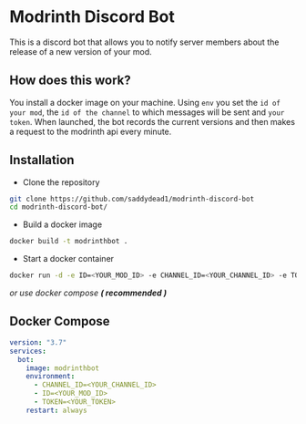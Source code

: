 # Modrinth Discord Bot

This is a discord bot that allows you to notify server members about the release of a new version of your mod.

## How does this work?
You install a docker image on your machine. Using `env` you set the `id of your mod`, the `id of the channel` to which messages will be sent and `your token`. When launched, the bot records the current versions and then makes a request to the modrinth api every minute.

## Installation

* Clone the repository
```bash
git clone https://github.com/saddydead1/modrinth-discord-bot
cd modrinth-discord-bot/
```
* Build a docker image
```bash
docker build -t modrinthbot .
```
* Start a docker container
```bash
docker run -d -e ID=<YOUR_MOD_ID> -e CHANNEL_ID=<YOUR_CHANNEL_ID> -e TOKEN=<YOUR_TOKEN> modrinthbot  
```
_or use docker compose **( recommended )**_

## Docker Compose

```yaml
version: "3.7"
services:
  bot:
    image: modrinthbot
    environment:
      - CHANNEL_ID=<YOUR_CHANNEL_ID>
      - ID=<YOUR_MOD_ID>
      - TOKEN=<YOUR_TOKEN>
    restart: always
```
